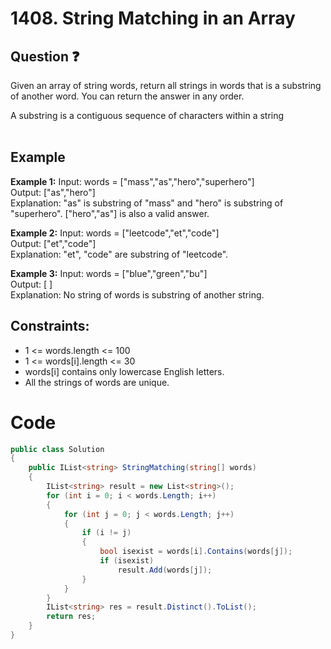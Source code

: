 # 1408. String Matching in an Array
## Question ❓ <br>
Given an array of string words, return all strings in words that is a substring of another word. You can return the answer in any order.

A substring is a contiguous sequence of characters within a string
<br><br>

## Example

__Example 1:__
Input: words = ["mass","as","hero","superhero"]      
Output: ["as","hero"]       
Explanation: "as" is substring of "mass" and "hero" is substring of "superhero".
["hero","as"] is also a valid answer.
<br>

__Example 2:__  Input: words = ["leetcode","et","code"]    
Output: ["et","code"]      
Explanation: "et", "code" are substring of "leetcode".
<br>



      
__Example 3:__  Input: words = ["blue","green","bu"]    
Output: [ ]    
Explanation: No string of words is substring of another string.
<br>
  
## Constraints:

- 1 <= words.length <= 100
- 1 <= words[i].length <= 30
- words[i] contains only lowercase English letters.
- All the strings of words are unique.

# Code
```C#
public class Solution
{
    public IList<string> StringMatching(string[] words)
    {
        IList<string> result = new List<string>();
        for (int i = 0; i < words.Length; i++)
        {
            for (int j = 0; j < words.Length; j++)
            {
                if (i != j)
                {
                    bool isexist = words[i].Contains(words[j]);
                    if (isexist)
                        result.Add(words[j]);
                }
            }
        }
        IList<string> res = result.Distinct().ToList();
        return res;
    }
}
```
